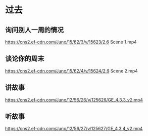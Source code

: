 # 过去

## 询问别人一周的情况
https://cns2.ef-cdn.com/Juno/15/62/3/v/15623/2.6 Scene 1.mp4

## 谈论你的周末
https://cns2.ef-cdn.com/Juno/15/62/4/v/15624/2.6 Scene 2.mp4

## 讲故事
https://cns2.ef-cdn.com/Juno/12/56/26/v/125626/GE_4.3.3_v2.mp4

## 听故事
https://cns2.ef-cdn.com/Juno/12/56/27/v/125627/GE_4.3.4_v2.mp4
